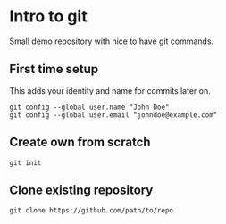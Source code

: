 # Intro to git
Small demo repository with nice to have git commands.

## First time setup
This adds your identity and name for commits later on.
```
git config --global user.name "John Doe"  
git config --global user.email "johndoe@example.com"
```

## Create own from scratch
```
git init
```

## Clone existing repository
```
git clone https://github.com/path/to/repo
```